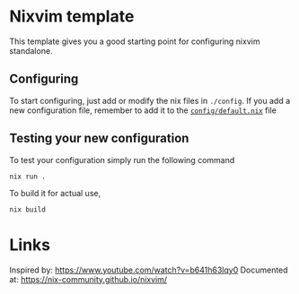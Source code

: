 # Nixvim template

This template gives you a good starting point for configuring nixvim standalone.

## Configuring

To start configuring, just add or modify the nix files in `./config`.
If you add a new configuration file, remember to add it to the
[`config/default.nix`](./config/default.nix) file

## Testing your new configuration

To test your configuration simply run the following command

```
nix run .
```

To build it for actual use,

```
nix build
```

# Links

Inspired by: https://www.youtube.com/watch?v=b641h63lqy0
Documented at: https://nix-community.github.io/nixvim/
